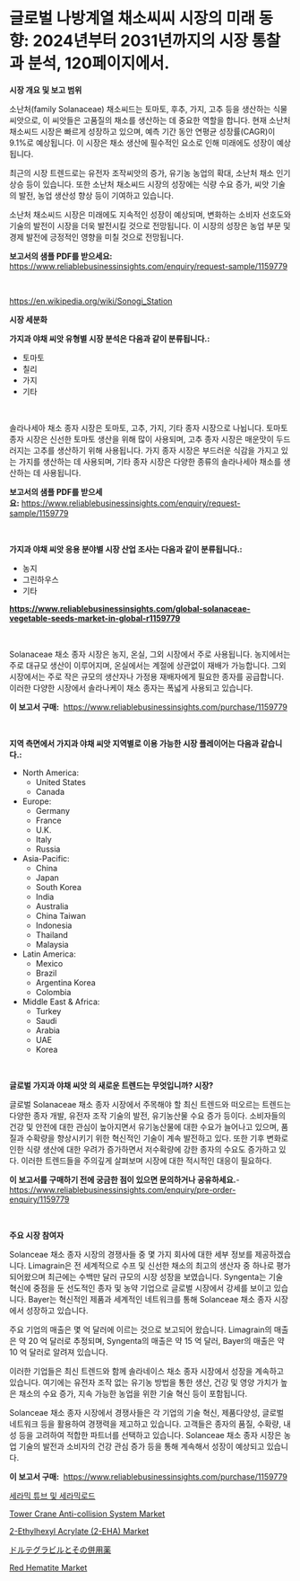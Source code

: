 <p><h1>글로벌 나방계열 채소씨씨 시장의 미래 동향: 2024년부터 2031년까지의 시장 통찰과 분석, 120페이지에서.</h1></p><p><strong>시장 개요 및 보고 범위</strong></p>
<p><p>소난처(family Solanaceae) 채소씨드는 토마토, 후추, 가지, 고추 등을 생산하는 식물씨앗으로, 이 씨앗들은 고품질의 채소를 생산하는 데 중요한 역할을 합니다. 현재 소난처 채소씨드 시장은 빠르게 성장하고 있으며, 예측 기간 동안 연평균 성장률(CAGR)이 9.1%로 예상됩니다. 이 시장은 채소 생산에 필수적인 요소로 인해 미래에도 성장이 예상됩니다.</p><p>최근의 시장 트렌드로는 유전자 조작씨앗의 증가, 유기농 농업의 확대, 소난처 채소 인기 상승 등이 있습니다. 또한 소난처 채소씨드 시장의 성장에는 식량 수요 증가, 씨앗 기술의 발전, 농업 생산성 향상 등이 기여하고 있습니다.</p><p>소난처 채소씨드 시장은 미래에도 지속적인 성장이 예상되며, 변화하는 소비자 선호도와 기술의 발전이 시장을 더욱 발전시킬 것으로 전망됩니다. 이 시장의 성장은 농업 부문 및 경제 발전에 긍정적인 영향을 미칠 것으로 전망됩니다.</p></p>
<p><strong>보고서의 샘플 PDF를 받으세요:</strong> <a href="https://www.reliablebusinessinsights.com/enquiry/request-sample/1159779">https://www.reliablebusinessinsights.com/enquiry/request-sample/1159779</a></p>
<p>&nbsp;</p>
<p><a href="https://en.wikipedia.org/wiki/Sonogi_Station">https://en.wikipedia.org/wiki/Sonogi_Station</a></p>
<p><strong>시장 세분화</strong></p>
<p><strong>가지과 야채 씨앗 유형별 시장 분석은 다음과 같이 분류됩니다.:</strong></p>
<p><ul><li>토마토</li><li>칠리</li><li>가지</li><li>기타</li></ul></p>
<p>&nbsp;</p>
<p><p>솔라나세아 채소 종자 시장은 토마토, 고추, 가지, 기타 종자 시장으로 나뉩니다. 토마토 종자 시장은 신선한 토마토 생산을 위해 많이 사용되며, 고추 종자 시장은 매운맛이 두드러지는 고추를 생산하기 위해 사용됩니다. 가지 종자 시장은 부드러운 식감을 가지고 있는 가지를 생산하는 데 사용되며, 기타 종자 시장은 다양한 종류의 솔라나세아 채소를 생산하는 데 사용됩니다.</p></p>
<p><strong>보고서의 샘플 PDF를 받으세요:</strong>&nbsp;<a href="https://www.reliablebusinessinsights.com/enquiry/request-sample/1159779">https://www.reliablebusinessinsights.com/enquiry/request-sample/1159779</a></p>
<p>&nbsp;</p>
<p><strong> 가지과 야채 씨앗 응용 분야별 시장 산업 조사는 다음과 같이 분류됩니다.:</strong></p>
<p><ul><li>농지</li><li>그린하우스</li><li>기타</li></ul></p>
<p><strong><a href="https://www.reliablebusinessinsights.com/global-solanaceae-vegetable-seeds-market-in-global-r1159779">https://www.reliablebusinessinsights.com/global-solanaceae-vegetable-seeds-market-in-global-r1159779</a></strong></p>
<p>&nbsp;</p>
<p><p>Solanaceae 채소 종자 시장은 농지, 온실, 그외 시장에서 주로 사용됩니다. 농지에서는 주로 대규모 생산이 이루어지며, 온실에서는 계절에 상관없이 재배가 가능합니다. 그외 시장에서는 주로 작은 규모의 생산자나 가정용 재배자에게 필요한 종자를 공급합니다. 이러한 다양한 시장에서 솔라나케이 채소 종자는 폭넓게 사용되고 있습니다.</p></p>
<p><strong>이 보고서 구매:</strong>&nbsp; <a href="https://www.reliablebusinessinsights.com/purchase/1159779">https://www.reliablebusinessinsights.com/purchase/1159779</a></p>
<p>&nbsp;</p>
<p><strong>지역 측면에서 가지과 야채 씨앗 지역별로 이용 가능한 시장 플레이어는 다음과 같습니다.:</strong></p>
<p><ul>
    <li>
        North America:
        <ul>
            <li>United States</li>
            <li>Canada</li>
        </ul>
    </li>
    <li>
        Europe:
        <ul>
            <li>Germany</li>
            <li>France</li>
            <li>U.K.</li>
            <li>Italy</li>
            <li>Russia</li>
        </ul>
    </li>
    <li>
        Asia-Pacific:
        <ul>
            <li>China</li>
            <li>Japan</li>
            <li>South Korea</li>
            <li>India</li>
            <li>Australia</li>
            <li>China Taiwan</li>
            <li>Indonesia</li>
            <li>Thailand</li>
            <li>Malaysia</li>
        </ul>
    </li>
    <li>
        Latin America:
        <ul>
            <li>Mexico</li>
            <li>Brazil</li>
            <li>Argentina Korea</li>
            <li>Colombia</li>
        </ul>
    </li>
    <li>
        Middle East & Africa:
        <ul>
            <li>Turkey</li>
            <li>Saudi</li>
            <li>Arabia</li>
            <li>UAE</li>
            <li>Korea</li>
        </ul>
    </li>
    </ul></p>
<p>&nbsp;</p>
<p><strong>글로벌 가지과 야채 씨앗 의 새로운 트렌드는 무엇입니까? 시장?</strong></p>
<p><p>글로벌 Solanaceae 채소 종자 시장에서 주목해야 할 최신 트렌드와 떠오르는 트렌드는 다양한 종자 개발, 유전자 조작 기술의 발전, 유기농산물 수요 증가 등이다. 소비자들의 건강 및 안전에 대한 관심이 높아지면서 유기농산물에 대한 수요가 늘어나고 있으며, 품질과 수확량을 향상시키기 위한 혁신적인 기술이 계속 발전하고 있다. 또한 기후 변화로 인한 식량 생산에 대한 우려가 증가하면서 저수확량에 강한 종자의 수요도 증가하고 있다. 이러한 트렌드들을 주의깊게 살펴보며 시장에 대한 적시적인 대응이 필요하다.</p></p>
<p><strong>이 보고서를 구매하기 전에 궁금한 점이 있으면 문의하거나 공유하세요.</strong>- <a href="https://www.reliablebusinessinsights.com/enquiry/pre-order-enquiry/1159779">https://www.reliablebusinessinsights.com/enquiry/pre-order-enquiry/1159779</a></p>
<p>&nbsp;</p>
<p><strong>주요 시장 참여자</strong></p>
<p><p>Solanceae 채소 종자 시장의 경쟁사들 중 몇 가지 회사에 대한 세부 정보를 제공하겠습니다. Limagrain은 전 세계적으로 수프 및 신선한 채소의 최고의 생산자 중 하나로 평가되어왔으며 최근에는 수백만 달러 규모의 시장 성장을 보였습니다. Syngenta는 기술 혁신에 중점을 둔 선도적인 종자 및 농약 기업으로 글로벌 시장에서 강세를 보이고 있습니다. Bayer는 혁신적인 제품과 세계적인 네트워크를 통해 Solanceae 채소 종자 시장에서 성장하고 있습니다.</p><p>주요 기업의 매출은 몇 억 달러에 이르는 것으로 보고되어 왔습니다. Limagrain의 매출은 약 20 억 달러로 추정되며, Syngenta의 매출은 약 15 억 달러, Bayer의 매출은 약 10 억 달러로 알려져 있습니다.</p><p>이러한 기업들은 최신 트렌드와 함께 솔라네이스 채소 종자 시장에서 성장을 계속하고 있습니다. 여기에는 유전자 조작 없는 유기농 방법을 통한 생산, 건강 및 영양 가치가 높은 채소의 수요 증가, 지속 가능한 농업을 위한 기술 혁신 등이 포함됩니다.</p><p>Solanceae 채소 종자 시장에서 경쟁사들은 각 기업의 기술 혁신, 제품다양성, 글로벌 네트워크 등을 활용하여 경쟁력을 제고하고 있습니다. 고객들은 종자의 품질, 수확량, 내성 등을 고려하여 적합한 파트너를 선택하고 있습니다. Solanceae 채소 종자 시장은 농업 기술의 발전과 소비자의 건강 관심 증가 등을 통해 계속해서 성장이 예상되고 있습니다.</p></p>
<p><strong>이 보고서 구매:</strong>&nbsp;&nbsp;<a href="https://www.reliablebusinessinsights.com/purchase/1159779">https://www.reliablebusinessinsights.com/purchase/1159779</a></p>
<p><p><a href="https://github.com/KellyLyncyh543964/Market-Research-Report-List-2/blob/main/6562783133889.md">세라믹 튜브 및 세라믹로드</a></p><p><a href="https://issuu.com/reportprime-2/docs/tower-crane-anti-collision-system-market-size-2030">Tower Crane Anti-collision System Market</a></p><p><a href="https://www.linkedin.com/pulse/global-2-ethylhexyl-acrylate-2-eha-market-product-type-application-q6spe?trackingId=UcqRDeDCFFc3AlkJzIomJw%3D%3D">2-Ethylhexyl Acrylate (2-EHA) Market</a></p><p><a href="https://medium.com/@demarcuskuhlman/%E3%83%89%E3%83%AB%E3%83%86%E3%82%B0%E3%83%A9%E3%83%93%E3%83%AB%E3%81%A8%E3%81%9D%E3%81%AE%E7%B5%84%E3%81%BF%E5%90%88%E3%82%8F%E3%81%9B%E8%96%AC%E5%B8%82%E5%A0%B4-2031%E5%B9%B4%E3%81%BE%E3%81%A7%E3%81%AE%E3%83%88%E3%83%AC%E3%83%B3%E3%83%89-%E4%BA%88%E6%B8%AC-%E7%AB%B6%E4%BA%89%E5%88%86%E6%9E%90-168399936fb2">ドルテグラビルとその併用薬</a></p><p><a href="https://github.com/mharielmesa/Market-Research-Report-List-4/blob/main/red-hematite-market.md">Red Hematite Market</a></p></p>